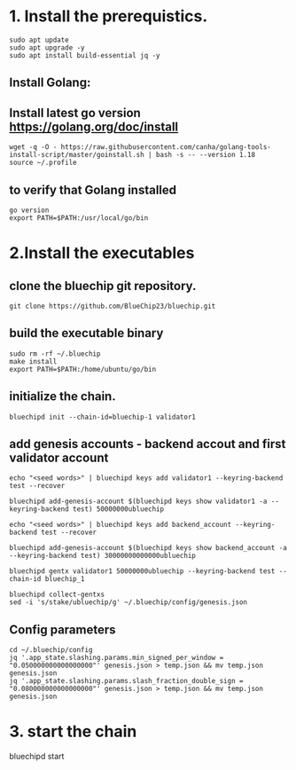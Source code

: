 # 1. Install the prerequistics.

```
sudo apt update
sudo apt upgrade -y
sudo apt install build-essential jq -y
```

## Install Golang:

## Install latest go version https://golang.org/doc/install
```
wget -q -O - https://raw.githubusercontent.com/canha/golang-tools-install-script/master/goinstall.sh | bash -s -- --version 1.18
source ~/.profile
```

## to verify that Golang installed
```
go version
export PATH=$PATH:/usr/local/go/bin
```

# 2.Install the executables

## clone the bluechip git repository.

```
git clone https://github.com/BlueChip23/bluechip.git
```

## build the executable binary

```
sudo rm -rf ~/.bluechip
make install
export PATH=$PATH:/home/ubuntu/go/bin
```

## initialize the chain.

```
bluechipd init --chain-id=bluechip-1 validator1
```

## add genesis accounts - backend accout and first validator account
<!-- bluechipd keys add validator1 -->
<!-- echo "seed words for validator1" | bluechipd keys add validator1 --keyring-backend test --recover -->

```
echo "<seed words>" | bluechipd keys add validator1 --keyring-backend test --recover

bluechipd add-genesis-account $(bluechipd keys show validator1 -a --keyring-backend test) 50000000ubluechip 
```
<!-- bluechipd keys add backend_account -->
<!-- echo "seed words for backend wallet" | bluechipd keys add backend_account --keyring-backend test --recover -->
```
echo "<seed words>" | bluechipd keys add backend_account --keyring-backend test --recover

bluechipd add-genesis-account $(bluechipd keys show backend_account -a --keyring-backend test) 30000000000000ubluechip

bluechipd gentx validator1 50000000ubluechip --keyring-backend test --chain-id bluechip_1

bluechipd collect-gentxs 
sed -i 's/stake/ubluechip/g' ~/.bluechip/config/genesis.json
```

## Config parameters
```
cd ~/.bluechip/config
jq '.app_state.slashing.params.min_signed_per_window = "0.050000000000000000"' genesis.json > temp.json && mv temp.json genesis.json
jq '.app_state.slashing.params.slash_fraction_double_sign = "0.080000000000000000"' genesis.json > temp.json && mv temp.json genesis.json
```
# 3. start the chain
bluechipd start
